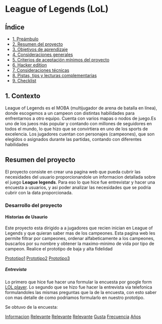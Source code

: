 # League of Legends (LoL)

## Índice

* [1. Preámbulo](#1-preámbulo)
* [2. Resumen del proyecto](#2-resumen-del-proyecto)
* [3. Objetivos de aprendizaje](#3-objetivos-de-aprendizaje)
* [4. Consideraciones generales](#4-consideraciones-generales)
* [5. Criterios de aceptación mínimos del proyecto](#5-criterios-de-aceptación-mínimos-del-proyecto)
* [6. Hacker edition](#6-hacker-edition)
* [7. Consideraciones técnicas](#7-consideraciones-técnicas)
* [8. Pistas, tips y lecturas complementarias](#8-pistas-tips-y-lecturas-complementarias)
* [9. Checklist](#9-checklist)


## 1. Contexto
League of Legends es el MOBA (multijugador de arena de batalla en línea), donde escogemos a un campeon con distintas habilidades para enfrentarnos a otro equipo. Cuenta con varios mapas o nodos de juego.Es uno de los jueos  más popular y contando con millones de seguidores en todos el mundo, lo que hizo que se convirtiera en uno de los sports de excelencia. Los jugadores cuentan con personajes (campeones), que son elegidos o asignados durante las partidas, contando con diferentes habilidades 


## Resumen del proyecto 
El proyecto consiste en crear una pagina web que pueda cubrir las necesidades del usuario proporcionandole un informacion detallada sobre el juego **League legends**. Para eso lo que hice fue entrevistar y hacer una encuesta a usuarios, y asi poder analizar las necesidades que se podria cubrir con la data proporcionada.

### Desarrollo del proyecto 
#### Historias de Usaurio

Este proyecto esta dirigido a a jugadores que recien inician en League of Legends y que quieran saber mas de los campeones. Esta pagina web les permite filtrar por campeones, ordenar alfabeticamente a los campeones, buscarlos por su nombre y obtener la maximo-minimo de vida por tipo de campeon. Realice el prototipo de baja y alta fidelidad 

[Prototipo1](https://share.balsamiq.com/c/poGB9keiAB95Hi7WKdWve.png)
[Prototipo2](https://share.balsamiq.com/c/7MbBs8BUhu41HkeW5y4PzA.png)
[Prototipo3](https://share.balsamiq.com/c/r6yKCjRPKUM2tXqWf2StrV.png)

##### Entrevista

Lo primero que hice fue hacer una formular la encuesta por google form [LOL player](https://docs.google.com/forms/d/e/1FAIpQLSdN4AQPKgWsS-GgypSRuy3oHp5udDqcclqScWHkaQ4p9enCag/viewform).
Lo segundo que se hizo fue hacer la entrevista via telefonica formulandoles las mismas preguntas que la de la encuesta, con esto saber con mas detalle de como podriamos formularlo en nuestro prototipo.

Se obtuvo de la encuesta:

[Informacion](file:///C:/Users/republica%20del%20peru/Downloads/InformacionLol.webp) [Relevante](file:///C:/Users/republica%20del%20peru/Downloads/lol3.webp) [Relevante](file:///C:/Users/republica%20del%20peru/Downloads/lol3.webp) [Relevante](file:///C:/Users/republica%20del%20peru/Downloads/lol3.webp) [Gusta](file:///C:/Users/republica%20del%20peru/Downloads/lol4.webp) [Frecuencia](file:///C:/Users/republica%20del%20peru/Downloads/frecuencia.webp) [Años](file:///C:/Users/republica%20del%20peru/Downloads/a%C3%B1os.webp)


